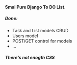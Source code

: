 **Smal Pure Django To DO List.**


##### Done:
- Task and List models CRUD
- Users model 
- POST/GET control for models
- ...


##### There's not enogth CSS
